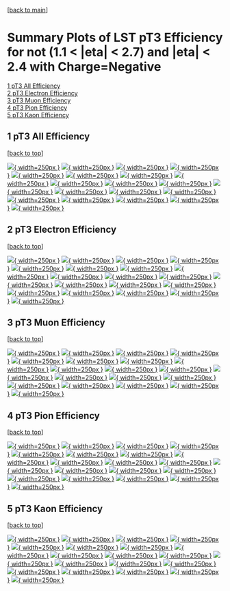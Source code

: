 [[back to main](./)]

# <a name="top"></a> Summary Plots of LST pT3 Efficiency for not (1.1 < |eta| < 2.7) and |eta| < 2.4 with Charge=Negative

[1 pT3 All Efficiency](#1)<br/>[2 pT3 Electron Efficiency](#2)<br/>[3 pT3 Muon Efficiency](#3)<br/>[4 pT3 Pion Efficiency](#4)<br/>[5 pT3 Kaon Efficiency](#5)<br/>



## <a name="1"></a> 1 pT3 All Efficiency

 [[back to top](#top)]

[![](../mtv/var/pT3_vtr_0_-1_eff_pt.png){ width=250px }](pT3_vtr_0_-1_eff_pt.html)
[![](../mtv/var/pT3_vtr_0_-1_eff_ptzoom.png){ width=250px }](pT3_vtr_0_-1_eff_ptzoom.html)
[![](../mtv/var/pT3_vtr_0_-1_eff_ptlow.png){ width=250px }](pT3_vtr_0_-1_eff_ptlow.html)
[![](../mtv/var/pT3_vtr_0_-1_eff_ptlowzoom.png){ width=250px }](pT3_vtr_0_-1_eff_ptlowzoom.html)
[![](../mtv/var/pT3_vtr_0_-1_eff_ptmtv.png){ width=250px }](pT3_vtr_0_-1_eff_ptmtv.html)
[![](../mtv/var/pT3_vtr_0_-1_eff_ptmtvzoom.png){ width=250px }](pT3_vtr_0_-1_eff_ptmtvzoom.html)
[![](../mtv/var/pT3_vtr_0_-1_eff_eta.png){ width=250px }](pT3_vtr_0_-1_eff_eta.html)
[![](../mtv/var/pT3_vtr_0_-1_eff_etazoom.png){ width=250px }](pT3_vtr_0_-1_eff_etazoom.html)
[![](../mtv/var/pT3_vtr_0_-1_eff_etacoarse.png){ width=250px }](pT3_vtr_0_-1_eff_etacoarse.html)
[![](../mtv/var/pT3_vtr_0_-1_eff_etacoarsezoom.png){ width=250px }](pT3_vtr_0_-1_eff_etacoarsezoom.html)
[![](../mtv/var/pT3_vtr_0_-1_eff_phi.png){ width=250px }](pT3_vtr_0_-1_eff_phi.html)
[![](../mtv/var/pT3_vtr_0_-1_eff_phizoom.png){ width=250px }](pT3_vtr_0_-1_eff_phizoom.html)
[![](../mtv/var/pT3_vtr_0_-1_eff_phicoarse.png){ width=250px }](pT3_vtr_0_-1_eff_phicoarse.html)
[![](../mtv/var/pT3_vtr_0_-1_eff_phicoarsezoom.png){ width=250px }](pT3_vtr_0_-1_eff_phicoarsezoom.html)
[![](../mtv/var/pT3_vtr_0_-1_eff_dxy.png){ width=250px }](pT3_vtr_0_-1_eff_dxy.html)
[![](../mtv/var/pT3_vtr_0_-1_eff_dxycoarse.png){ width=250px }](pT3_vtr_0_-1_eff_dxycoarse.html)
[![](../mtv/var/pT3_vtr_0_-1_eff_dxycoarsezoom.png){ width=250px }](pT3_vtr_0_-1_eff_dxycoarsezoom.html)
[![](../mtv/var/pT3_vtr_0_-1_eff_dz.png){ width=250px }](pT3_vtr_0_-1_eff_dz.html)
[![](../mtv/var/pT3_vtr_0_-1_eff_dzcoarse.png){ width=250px }](pT3_vtr_0_-1_eff_dzcoarse.html)
[![](../mtv/var/pT3_vtr_0_-1_eff_dzcoarsezoom.png){ width=250px }](pT3_vtr_0_-1_eff_dzcoarsezoom.html)


## <a name="2"></a> 2 pT3 Electron Efficiency

 [[back to top](#top)]

[![](../mtv/var/pT3_vtr_11_-1_eff_pt.png){ width=250px }](pT3_vtr_11_-1_eff_pt.html)
[![](../mtv/var/pT3_vtr_11_-1_eff_ptzoom.png){ width=250px }](pT3_vtr_11_-1_eff_ptzoom.html)
[![](../mtv/var/pT3_vtr_11_-1_eff_ptlow.png){ width=250px }](pT3_vtr_11_-1_eff_ptlow.html)
[![](../mtv/var/pT3_vtr_11_-1_eff_ptlowzoom.png){ width=250px }](pT3_vtr_11_-1_eff_ptlowzoom.html)
[![](../mtv/var/pT3_vtr_11_-1_eff_ptmtv.png){ width=250px }](pT3_vtr_11_-1_eff_ptmtv.html)
[![](../mtv/var/pT3_vtr_11_-1_eff_ptmtvzoom.png){ width=250px }](pT3_vtr_11_-1_eff_ptmtvzoom.html)
[![](../mtv/var/pT3_vtr_11_-1_eff_eta.png){ width=250px }](pT3_vtr_11_-1_eff_eta.html)
[![](../mtv/var/pT3_vtr_11_-1_eff_etazoom.png){ width=250px }](pT3_vtr_11_-1_eff_etazoom.html)
[![](../mtv/var/pT3_vtr_11_-1_eff_etacoarse.png){ width=250px }](pT3_vtr_11_-1_eff_etacoarse.html)
[![](../mtv/var/pT3_vtr_11_-1_eff_etacoarsezoom.png){ width=250px }](pT3_vtr_11_-1_eff_etacoarsezoom.html)
[![](../mtv/var/pT3_vtr_11_-1_eff_phi.png){ width=250px }](pT3_vtr_11_-1_eff_phi.html)
[![](../mtv/var/pT3_vtr_11_-1_eff_phizoom.png){ width=250px }](pT3_vtr_11_-1_eff_phizoom.html)
[![](../mtv/var/pT3_vtr_11_-1_eff_phicoarse.png){ width=250px }](pT3_vtr_11_-1_eff_phicoarse.html)
[![](../mtv/var/pT3_vtr_11_-1_eff_phicoarsezoom.png){ width=250px }](pT3_vtr_11_-1_eff_phicoarsezoom.html)
[![](../mtv/var/pT3_vtr_11_-1_eff_dxy.png){ width=250px }](pT3_vtr_11_-1_eff_dxy.html)
[![](../mtv/var/pT3_vtr_11_-1_eff_dxycoarse.png){ width=250px }](pT3_vtr_11_-1_eff_dxycoarse.html)
[![](../mtv/var/pT3_vtr_11_-1_eff_dxycoarsezoom.png){ width=250px }](pT3_vtr_11_-1_eff_dxycoarsezoom.html)
[![](../mtv/var/pT3_vtr_11_-1_eff_dz.png){ width=250px }](pT3_vtr_11_-1_eff_dz.html)
[![](../mtv/var/pT3_vtr_11_-1_eff_dzcoarse.png){ width=250px }](pT3_vtr_11_-1_eff_dzcoarse.html)
[![](../mtv/var/pT3_vtr_11_-1_eff_dzcoarsezoom.png){ width=250px }](pT3_vtr_11_-1_eff_dzcoarsezoom.html)


## <a name="3"></a> 3 pT3 Muon Efficiency

 [[back to top](#top)]

[![](../mtv/var/pT3_vtr_13_-1_eff_pt.png){ width=250px }](pT3_vtr_13_-1_eff_pt.html)
[![](../mtv/var/pT3_vtr_13_-1_eff_ptzoom.png){ width=250px }](pT3_vtr_13_-1_eff_ptzoom.html)
[![](../mtv/var/pT3_vtr_13_-1_eff_ptlow.png){ width=250px }](pT3_vtr_13_-1_eff_ptlow.html)
[![](../mtv/var/pT3_vtr_13_-1_eff_ptlowzoom.png){ width=250px }](pT3_vtr_13_-1_eff_ptlowzoom.html)
[![](../mtv/var/pT3_vtr_13_-1_eff_ptmtv.png){ width=250px }](pT3_vtr_13_-1_eff_ptmtv.html)
[![](../mtv/var/pT3_vtr_13_-1_eff_ptmtvzoom.png){ width=250px }](pT3_vtr_13_-1_eff_ptmtvzoom.html)
[![](../mtv/var/pT3_vtr_13_-1_eff_eta.png){ width=250px }](pT3_vtr_13_-1_eff_eta.html)
[![](../mtv/var/pT3_vtr_13_-1_eff_etazoom.png){ width=250px }](pT3_vtr_13_-1_eff_etazoom.html)
[![](../mtv/var/pT3_vtr_13_-1_eff_etacoarse.png){ width=250px }](pT3_vtr_13_-1_eff_etacoarse.html)
[![](../mtv/var/pT3_vtr_13_-1_eff_etacoarsezoom.png){ width=250px }](pT3_vtr_13_-1_eff_etacoarsezoom.html)
[![](../mtv/var/pT3_vtr_13_-1_eff_phi.png){ width=250px }](pT3_vtr_13_-1_eff_phi.html)
[![](../mtv/var/pT3_vtr_13_-1_eff_phizoom.png){ width=250px }](pT3_vtr_13_-1_eff_phizoom.html)
[![](../mtv/var/pT3_vtr_13_-1_eff_phicoarse.png){ width=250px }](pT3_vtr_13_-1_eff_phicoarse.html)
[![](../mtv/var/pT3_vtr_13_-1_eff_phicoarsezoom.png){ width=250px }](pT3_vtr_13_-1_eff_phicoarsezoom.html)
[![](../mtv/var/pT3_vtr_13_-1_eff_dxy.png){ width=250px }](pT3_vtr_13_-1_eff_dxy.html)
[![](../mtv/var/pT3_vtr_13_-1_eff_dxycoarse.png){ width=250px }](pT3_vtr_13_-1_eff_dxycoarse.html)
[![](../mtv/var/pT3_vtr_13_-1_eff_dxycoarsezoom.png){ width=250px }](pT3_vtr_13_-1_eff_dxycoarsezoom.html)
[![](../mtv/var/pT3_vtr_13_-1_eff_dz.png){ width=250px }](pT3_vtr_13_-1_eff_dz.html)
[![](../mtv/var/pT3_vtr_13_-1_eff_dzcoarse.png){ width=250px }](pT3_vtr_13_-1_eff_dzcoarse.html)
[![](../mtv/var/pT3_vtr_13_-1_eff_dzcoarsezoom.png){ width=250px }](pT3_vtr_13_-1_eff_dzcoarsezoom.html)


## <a name="4"></a> 4 pT3 Pion Efficiency

 [[back to top](#top)]

[![](../mtv/var/pT3_vtr_211_-1_eff_pt.png){ width=250px }](pT3_vtr_211_-1_eff_pt.html)
[![](../mtv/var/pT3_vtr_211_-1_eff_ptzoom.png){ width=250px }](pT3_vtr_211_-1_eff_ptzoom.html)
[![](../mtv/var/pT3_vtr_211_-1_eff_ptlow.png){ width=250px }](pT3_vtr_211_-1_eff_ptlow.html)
[![](../mtv/var/pT3_vtr_211_-1_eff_ptlowzoom.png){ width=250px }](pT3_vtr_211_-1_eff_ptlowzoom.html)
[![](../mtv/var/pT3_vtr_211_-1_eff_ptmtv.png){ width=250px }](pT3_vtr_211_-1_eff_ptmtv.html)
[![](../mtv/var/pT3_vtr_211_-1_eff_ptmtvzoom.png){ width=250px }](pT3_vtr_211_-1_eff_ptmtvzoom.html)
[![](../mtv/var/pT3_vtr_211_-1_eff_eta.png){ width=250px }](pT3_vtr_211_-1_eff_eta.html)
[![](../mtv/var/pT3_vtr_211_-1_eff_etazoom.png){ width=250px }](pT3_vtr_211_-1_eff_etazoom.html)
[![](../mtv/var/pT3_vtr_211_-1_eff_etacoarse.png){ width=250px }](pT3_vtr_211_-1_eff_etacoarse.html)
[![](../mtv/var/pT3_vtr_211_-1_eff_etacoarsezoom.png){ width=250px }](pT3_vtr_211_-1_eff_etacoarsezoom.html)
[![](../mtv/var/pT3_vtr_211_-1_eff_phi.png){ width=250px }](pT3_vtr_211_-1_eff_phi.html)
[![](../mtv/var/pT3_vtr_211_-1_eff_phizoom.png){ width=250px }](pT3_vtr_211_-1_eff_phizoom.html)
[![](../mtv/var/pT3_vtr_211_-1_eff_phicoarse.png){ width=250px }](pT3_vtr_211_-1_eff_phicoarse.html)
[![](../mtv/var/pT3_vtr_211_-1_eff_phicoarsezoom.png){ width=250px }](pT3_vtr_211_-1_eff_phicoarsezoom.html)
[![](../mtv/var/pT3_vtr_211_-1_eff_dxy.png){ width=250px }](pT3_vtr_211_-1_eff_dxy.html)
[![](../mtv/var/pT3_vtr_211_-1_eff_dxycoarse.png){ width=250px }](pT3_vtr_211_-1_eff_dxycoarse.html)
[![](../mtv/var/pT3_vtr_211_-1_eff_dxycoarsezoom.png){ width=250px }](pT3_vtr_211_-1_eff_dxycoarsezoom.html)
[![](../mtv/var/pT3_vtr_211_-1_eff_dz.png){ width=250px }](pT3_vtr_211_-1_eff_dz.html)
[![](../mtv/var/pT3_vtr_211_-1_eff_dzcoarse.png){ width=250px }](pT3_vtr_211_-1_eff_dzcoarse.html)
[![](../mtv/var/pT3_vtr_211_-1_eff_dzcoarsezoom.png){ width=250px }](pT3_vtr_211_-1_eff_dzcoarsezoom.html)


## <a name="5"></a> 5 pT3 Kaon Efficiency

 [[back to top](#top)]

[![](../mtv/var/pT3_vtr_321_-1_eff_pt.png){ width=250px }](pT3_vtr_321_-1_eff_pt.html)
[![](../mtv/var/pT3_vtr_321_-1_eff_ptzoom.png){ width=250px }](pT3_vtr_321_-1_eff_ptzoom.html)
[![](../mtv/var/pT3_vtr_321_-1_eff_ptlow.png){ width=250px }](pT3_vtr_321_-1_eff_ptlow.html)
[![](../mtv/var/pT3_vtr_321_-1_eff_ptlowzoom.png){ width=250px }](pT3_vtr_321_-1_eff_ptlowzoom.html)
[![](../mtv/var/pT3_vtr_321_-1_eff_ptmtv.png){ width=250px }](pT3_vtr_321_-1_eff_ptmtv.html)
[![](../mtv/var/pT3_vtr_321_-1_eff_ptmtvzoom.png){ width=250px }](pT3_vtr_321_-1_eff_ptmtvzoom.html)
[![](../mtv/var/pT3_vtr_321_-1_eff_eta.png){ width=250px }](pT3_vtr_321_-1_eff_eta.html)
[![](../mtv/var/pT3_vtr_321_-1_eff_etazoom.png){ width=250px }](pT3_vtr_321_-1_eff_etazoom.html)
[![](../mtv/var/pT3_vtr_321_-1_eff_etacoarse.png){ width=250px }](pT3_vtr_321_-1_eff_etacoarse.html)
[![](../mtv/var/pT3_vtr_321_-1_eff_etacoarsezoom.png){ width=250px }](pT3_vtr_321_-1_eff_etacoarsezoom.html)
[![](../mtv/var/pT3_vtr_321_-1_eff_phi.png){ width=250px }](pT3_vtr_321_-1_eff_phi.html)
[![](../mtv/var/pT3_vtr_321_-1_eff_phizoom.png){ width=250px }](pT3_vtr_321_-1_eff_phizoom.html)
[![](../mtv/var/pT3_vtr_321_-1_eff_phicoarse.png){ width=250px }](pT3_vtr_321_-1_eff_phicoarse.html)
[![](../mtv/var/pT3_vtr_321_-1_eff_phicoarsezoom.png){ width=250px }](pT3_vtr_321_-1_eff_phicoarsezoom.html)
[![](../mtv/var/pT3_vtr_321_-1_eff_dxy.png){ width=250px }](pT3_vtr_321_-1_eff_dxy.html)
[![](../mtv/var/pT3_vtr_321_-1_eff_dxycoarse.png){ width=250px }](pT3_vtr_321_-1_eff_dxycoarse.html)
[![](../mtv/var/pT3_vtr_321_-1_eff_dxycoarsezoom.png){ width=250px }](pT3_vtr_321_-1_eff_dxycoarsezoom.html)
[![](../mtv/var/pT3_vtr_321_-1_eff_dz.png){ width=250px }](pT3_vtr_321_-1_eff_dz.html)
[![](../mtv/var/pT3_vtr_321_-1_eff_dzcoarse.png){ width=250px }](pT3_vtr_321_-1_eff_dzcoarse.html)
[![](../mtv/var/pT3_vtr_321_-1_eff_dzcoarsezoom.png){ width=250px }](pT3_vtr_321_-1_eff_dzcoarsezoom.html)
